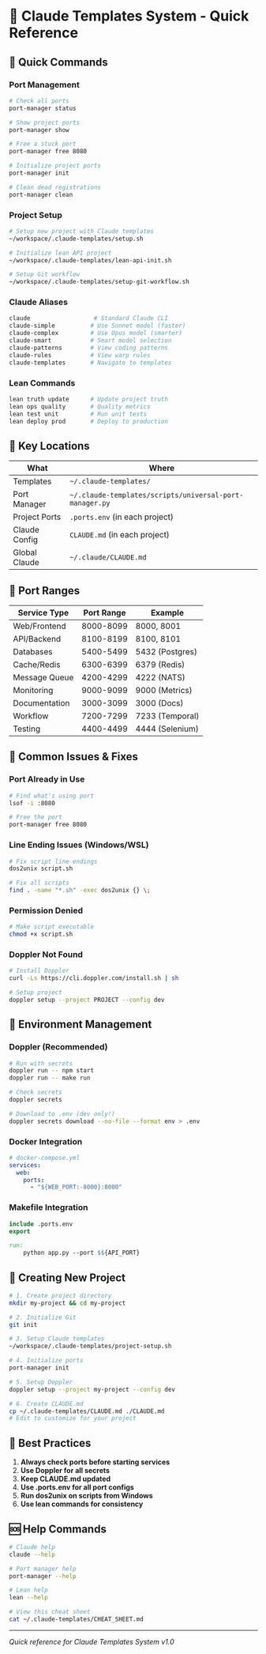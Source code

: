 # 🚀 Claude Templates System - Quick Reference

## 🎯 Quick Commands

### Port Management
```bash
# Check all ports
port-manager status

# Show project ports
port-manager show

# Free a stuck port
port-manager free 8080

# Initialize project ports
port-manager init

# Clean dead registrations
port-manager clean
```

### Project Setup
```bash
# Setup new project with Claude templates
~/workspace/.claude-templates/setup.sh

# Initialize lean API project
~/workspace/.claude-templates/lean-api-init.sh

# Setup Git workflow
~/workspace/.claude-templates/setup-git-workflow.sh
```

### Claude Aliases
```bash
claude                  # Standard Claude CLI
claude-simple          # Use Sonnet model (faster)
claude-complex         # Use Opus model (smarter)
claude-smart           # Smart model selection
claude-patterns        # View coding patterns
claude-rules           # View warp rules
claude-templates       # Navigate to templates
```

### Lean Commands
```bash
lean truth update      # Update project truth
lean ops quality       # Quality metrics
lean test unit         # Run unit tests
lean deploy prod       # Deploy to production
```

## 📁 Key Locations

| What | Where |
|------|-------|
| Templates | `~/.claude-templates/` |
| Port Manager | `~/.claude-templates/scripts/universal-port-manager.py` |
| Project Ports | `.ports.env` (in each project) |
| Claude Config | `CLAUDE.md` (in each project) |
| Global Claude | `~/.claude/CLAUDE.md` |

## 🔧 Port Ranges

| Service Type | Port Range | Example |
|-------------|------------|---------|
| Web/Frontend | 8000-8099 | 8000, 8001 |
| API/Backend | 8100-8199 | 8100, 8101 |
| Databases | 5400-5499 | 5432 (Postgres) |
| Cache/Redis | 6300-6399 | 6379 (Redis) |
| Message Queue | 4200-4299 | 4222 (NATS) |
| Monitoring | 9000-9099 | 9000 (Metrics) |
| Documentation | 3000-3099 | 3000 (Docs) |
| Workflow | 7200-7299 | 7233 (Temporal) |
| Testing | 4400-4499 | 4444 (Selenium) |

## 🚨 Common Issues & Fixes

### Port Already in Use
```bash
# Find what's using port
lsof -i :8080

# Free the port
port-manager free 8080
```

### Line Ending Issues (Windows/WSL)
```bash
# Fix script line endings
dos2unix script.sh

# Fix all scripts
find . -name "*.sh" -exec dos2unix {} \;
```

### Permission Denied
```bash
# Make script executable
chmod +x script.sh
```

### Doppler Not Found
```bash
# Install Doppler
curl -Ls https://cli.doppler.com/install.sh | sh

# Setup project
doppler setup --project PROJECT --config dev
```

## 🔐 Environment Management

### Doppler (Recommended)
```bash
# Run with secrets
doppler run -- npm start
doppler run -- make run

# Check secrets
doppler secrets

# Download to .env (dev only!)
doppler secrets download --no-file --format env > .env
```

### Docker Integration
```yaml
# docker-compose.yml
services:
  web:
    ports:
      - "${WEB_PORT:-8000}:8000"
```

### Makefile Integration
```makefile
include .ports.env
export

run:
	python app.py --port $${API_PORT}
```

## 📝 Creating New Project

```bash
# 1. Create project directory
mkdir my-project && cd my-project

# 2. Initialize Git
git init

# 3. Setup Claude templates
~/workspace/.claude-templates/project-setup.sh

# 4. Initialize ports
port-manager init

# 5. Setup Doppler
doppler setup --project my-project --config dev

# 6. Create CLAUDE.md
cp ~/.claude-templates/CLAUDE.md ./CLAUDE.md
# Edit to customize for your project
```

## 🎯 Best Practices

1. **Always check ports before starting services**
2. **Use Doppler for all secrets**
3. **Keep CLAUDE.md updated**
4. **Use .ports.env for all port configs**
5. **Run dos2unix on scripts from Windows**
6. **Use lean commands for consistency**

## 🆘 Help Commands

```bash
# Claude help
claude --help

# Port manager help
port-manager --help

# Lean help
lean --help

# View this cheat sheet
cat ~/.claude-templates/CHEAT_SHEET.md
```

---
*Quick reference for Claude Templates System v1.0*